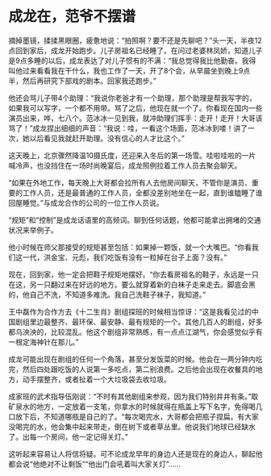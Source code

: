 # 成龙在，范爷不摆谱

摘掉墨镜，揉揉黑眼圈，疲惫地说：“拍照啊？要不还是先聊吧？”头一天，半夜12点回到家后，成龙开始跑步。儿子房祖名已经睡了。在问过老婆林凤娇，知道儿子是9点多睡的以后，成龙表达了对儿子惯有的不满：“我总觉得我比他勤奋。我得叫他过来看看我在干什么，我也工作了一天，开了8个会，从早晨坐到晚上9点半，然后再研究下部戏的剧本。回家我还跑步。”

他还会骂儿子带4个助理：“我说你老爸才有一个助理，那个助理是帮我写字的，如果我可以写字，一个都不用带。骂了之后，他现在就一个了。你看现在国内一些演员出来，哗，七八个。范冰冰一见到我，就冲助理们挥手：走开！走开！大哥该骂了！”成龙捏出细细的声音：“我说：哇，一看这个场面，范冰冰到喽！讲了一次，她以后看见我就赶开助理。没有信心的人才比这个。”

这天晚上，北京骤然降温10摄氏度，还迎来入冬后的第一场雪。哇啦哇啦的一片喊冷声，也没挡住在一场时尚晚宴后，成龙照例拉着工作人员去聚会聊天。

“如果在外地工作，每天晚上大哥都会拉所有人去他房间聊天，不管你是演员、重要的工作人员，还是最普通的工作人员，全都没差别地坐在一起，直到谁瞌睡了谁回屋睡觉。”与成龙合作的公司的一位工作人员说。

“规矩”和“控制”是成龙话语里的高频词。聊到任何话题，他都可能拿出拥堵的交通状况来举例子。

他小时候在师父那接受的规矩甚至包括：如果掉一颗饭，就一个大嘴巴。“你看我们这一代，洪金宝、元彪，我们吃饭有没有一粒掉在台子上面？没有。”

现在，回到家，他一定会把鞋子规矩地摆好。“你去看房祖名的鞋子，永远是一只在这，另一只翻过来在好远的地方。要么就穿着新的白袜子走来走去。脚底会黑的，他自己不洗，不知道多难洗。我自己洗鞋子袜子，我知道。”

王中磊作为合作方去《十二生肖》剧组探班的时候相当惊讶：“这是我看见过的中国剧组里边最整齐、最环保、最安静、最有规矩的一个。其他几百人的剧组，好多都乌泱泱的，比较混乱。他这个剧组非常熟练，有一点点江湖气，你会感觉似乎有一根定海神针在那儿。”

成龙可能出现在剧组的任何一个角落，甚至分发饭菜的时候。他会在一两分钟内吃完，然后四处跟吃饭的人说第一多吃点，第二别浪费。之后他会出现在收餐具的地方，动手摆整齐，或者扯着一个大垃圾袋去收垃圾。

成家班的武术指导伍刚说：“不时有其他剧组来参观，因为我们特别井井有条。”取矿泉水的地方，一定放着一支笔，你拿水的时候就得在瓶盖上写下名字，免得喝几口放下后，不知道哪瓶是自己的了。“每次喝完水，大哥都会把瓶子捏扁。有大家没喝完的水，他会集中起来带走，倒在树下或者草丛里。他说我们地球已经缺水了。出每一个房间，他一定记得关灯。”

这听起来容易让人将信将疑。可不论成龙早年的身边人还是现在的身边人，聊起他都会说“他绝对不让剩饭”“他出门会吼着叫大家关灯”……